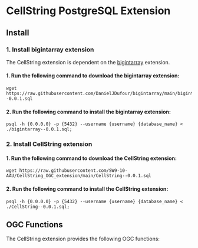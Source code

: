 # CellString PostgreSQL Extension

## Install

### 1. Install bigintarray extension
The CellString extension is dependent on the [bigintarray](https://github.com/DanielJDufour/bigintarray/tree/main) extension.

#### 1. Run the following command to download the bigintarray extension:
```
wget https://raw.githubusercontent.com/DanielJDufour/bigintarray/main/bigintarray--0.0.1.sql
```
#### 2. Run the following command to install the bigintarray extension:
```
psql -h {0.0.0.0} -p {5432} --username {username} {database_name} < ./bigintarray--0.0.1.sql;
```
### 2. Install CellString extension
#### 1. Run the following command to download the CellString extension:
```
wget https://raw.githubusercontent.com/SW9-10-AAU/CellString_OGC_extension/main/CellString--0.0.1.sql
```
#### 2. Run the following command to install the CellString extension:
```
psql -h {0.0.0.0} -p {5432} --username {username} {database_name} < ./CellString--0.0.1.sql;
```

## OGC Functions
The CellString extension provides the following OGC functions:

